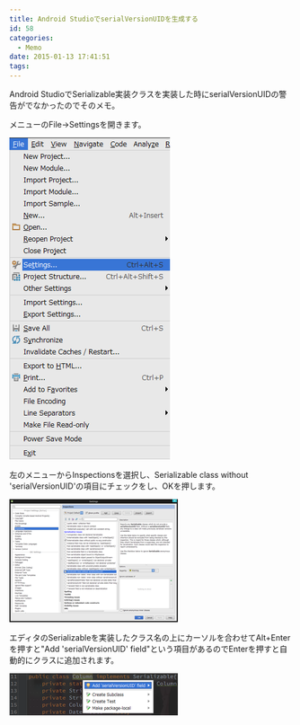 ```yaml
---
title: Android StudioでserialVersionUIDを生成する
id: 58
categories:
  - Memo
date: 2015-01-13 17:41:51
tags:
---
```


Android StudioでSerializable実装クラスを実装した時にserialVersionUIDの警告がでなかったのでそのメモ。

<!--more-->

メニューのFile->Settingsを開きます。

![2015-1-13_17-44-12_486.png](./2015-1-13_17-44-12_486.png)

左のメニューからInspectionsを選択し、Serializable class without 'serialVersionUID'の項目にチェックをし、OKを押します。

![2015-1-13_17-45-17_487.png](./2015-1-13_17-45-17_487.png)

エディタのSerializableを実装したクラス名の上にカーソルを合わせてAlt+Enterを押すと"Add 'serialVersionUID' field"という項目があるのでEnterを押すと自動的にクラスに追加されます。

![2015-1-13_17-50-34_488.png](./2015-1-13_17-50-34_488.png)
